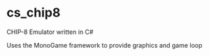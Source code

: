 # cs_chip8
CHIP-8 Emulator written in C#

Uses the MonoGame framework to provide graphics and game loop
